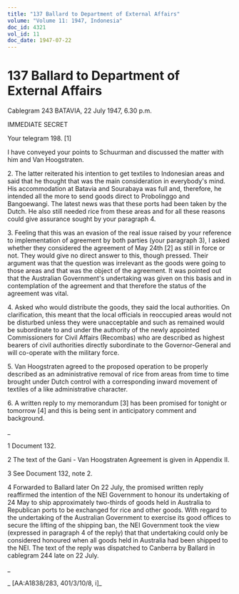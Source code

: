 ```yaml
---
title: "137 Ballard to Department of External Affairs"
volume: "Volume 11: 1947, Indonesia"
doc_id: 4321
vol_id: 11
doc_date: 1947-07-22
---
```


# 137 Ballard to Department of External Affairs

Cablegram 243 BATAVIA, 22 July 1947, 6.30 p.m.

IMMEDIATE SECRET

Your telegram 198. [1]

I have conveyed your points to Schuurman and discussed the matter with him and Van Hoogstraten.

2\. The latter reiterated his intention to get textiles to Indonesian areas and said that he thought that was the main consideration in everybody's mind. His accommodation at Batavia and Sourabaya was full and, therefore, he intended all the more to send goods direct to Probolinggo and Bangoewangi. The latest news was that these ports had been taken by the Dutch. He also still needed rice from these areas and for all these reasons could give assurance sought by your paragraph 4.

3\. Feeling that this was an evasion of the real issue raised by your reference to implementation of agreement by both parties (your paragraph 3), I asked whether they considered the agreement of May 24th [2] as still in force or not. They would give no direct answer to this, though pressed. Their argument was that the question was irrelevant as the goods were going to those areas and that was the object of the agreement. It was pointed out that the Australian Government's undertaking was given on this basis and in contemplation of the agreement and that therefore the status of the agreement was vital.

4\. Asked who would distribute the goods, they said the local authorities. On clarification, this meant that the local officials in reoccupied areas would not be disturbed unless they were unacceptable and such as remained would be subordinate to and under the authority of the newly appointed Commissioners for Civil Affairs (Recombas) who are described as highest bearers of civil authorities directly subordinate to the Governor-General and will co-operate with the military force.

5\. Van Hoogstraten agreed to the proposed operation to be properly described as an administrative removal of rice from areas from time to time brought under Dutch control with a corresponding inward movement of textiles of a like administrative character.

6\. A written reply to my memorandum [3] has been promised for tonight or tomorrow [4] and this is being sent in anticipatory comment and background.

_

1 Document 132.

2 The text of the Gani - Van Hoogstraten Agreement is given in Appendix II.

3 See Document 132, note 2.

4 Forwarded to Ballard later On 22 July, the promised written reply reaffirmed the intention of the NEI Government to honour its undertaking of 24 May to ship approximately two-thirds of goods held in Australia to Republican ports to be exchanged for rice and other goods. With regard to the undertaking of the Australian Government to exercise its good offices to secure the lifting of the shipping ban, the NEI Government took the view (expressed in paragraph 4 of the reply) that that undertaking could only be considered honoured when all goods held in Australia had been shipped to the NEI. The text of the reply was dispatched to Canberra by Ballard in cablegram 244 late on 22 July.

_

_ [AA:A1838/283, 401/3/10/8, i]_
